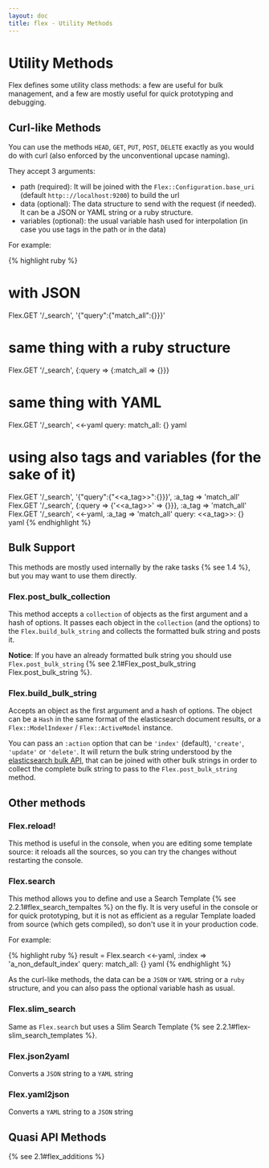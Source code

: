 ```yaml
---
layout: doc
title: flex - Utility Methods
---
```


# Utility Methods

Flex defines some utility class methods: a few are useful for bulk management, and a few are mostly useful for quick prototyping and debugging.


## Curl-like Methods

You can use the methods `HEAD`, `GET`, `PUT`, `POST`, `DELETE` exactly as you would do with curl (also enforced by the unconventional upcase naming).

They accept 3 arguments:

* path (required): It will be joined with the `Flex::Configuration.base_uri` (default `http:://localhost:9200`) to build the url
* data (optional): The data structure to send with the request (if needed). It can be a JSON or YAML string or a ruby structure.
* variables (optional): the usual variable hash used for interpolation (in case you use tags in the path or in the data)

For example:

{% highlight ruby %}
# with JSON
Flex.GET '/_search', '{"query":{"match_all":{}}}'

# same thing with a ruby structure
Flex.GET '/_search', {:query => {:match_all => {}}}

# same thing with YAML
Flex.GET '/_search', <<-yaml
  query:
    match_all: {}
  yaml

# using also tags and variables (for the sake of it)
Flex.GET '/_search', '{"query":{"<<a_tag>>":{}}}', :a_tag => 'match_all'
Flex.GET '/_search',  {:query => {'<<a_tag>>' => {}}}, :a_tag => 'match_all'
Flex.GET '/_search', <<-yaml, :a_tag => 'match_all'
query:
  <<a_tag>>: {}
yaml
{% endhighlight %}

## Bulk Support

This methods are mostly used internally by the rake tasks {% see 1.4 %}, but you may want to use them directly.

### Flex.post_bulk_collection

This method accepts a `collection` of objects as the first argument and a hash of options. It passes each object in the `collection` (and the options) to the `Flex.build_bulk_string` and collects the formatted bulk string and posts it.

**Notice**: If you have an already formatted bulk string you should use `Flex.post_bulk_string` {% see 2.1#Flex_post_bulk_string Flex.post_bulk_string %}.

### Flex.build_bulk_string

Accepts an object as the first argument and a hash of options. The object can be a `Hash` in the same format of the elasticsearch document results, or a `Flex::ModelIndexer` / `Flex::ActiveModel` instance.

 You can pass an `:action` option that can be `'index'` (default), `'create'`, `'update'` or `'delete'`. It will return the bulk string understood by the [elasticsearch bulk API](http://www.elasticsearch.org/guide/reference/api/bulk/), that can be joined with other bulk strings in order to collect the complete bulk string to pass to the `Flex.post_bulk_string` method.

## Other methods

### Flex.reload!

This method is useful in the console, when you are editing some template source: it reloads all the sources, so you can try the changes without restarting the console.

### Flex.search

This method allows you to define and use a Search Template {% see 2.2.1#flex_search_tempaltes %} on the fly. It is very useful in the console or for quick prototyping, but it is not as efficient as a regular Template loaded from source (which gets compiled), so don't use it in your production code.

For example:

{% highlight ruby %}
result = Flex.search <<-yaml, :index => 'a_non_default_index'
           query:
             match_all: {}
         yaml
{% endhighlight %}

As the curl-like methods, the data can be a `JSON` or `YAML` string or a `ruby` structure, and you can also pass the optional variable hash as usual.

### Flex.slim_search

Same as `Flex.search` but uses a Slim Search Template {% see 2.2.1#flex-slim_search_templates %}.

### Flex.json2yaml

Converts a `JSON` string to a `YAML` string

### Flex.yaml2json

Converts a `YAML` string to a `JSON` string

## Quasi API Methods

{% see 2.1#flex_additions %}

